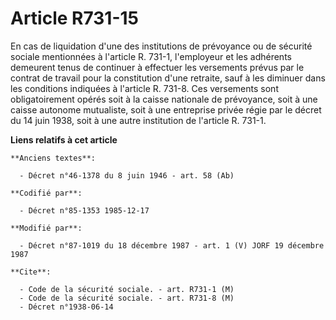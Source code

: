 # Article R731-15

En cas de liquidation d'une des institutions de prévoyance ou de sécurité sociale mentionnées à l'article R. 731-1,
l'employeur et les adhérents demeurent tenus de continuer à effectuer les versements prévus par le contrat de travail pour la
constitution d'une retraite, sauf à les diminuer dans les conditions indiquées à l'article R. 731-8. Ces versements sont
obligatoirement opérés soit à la caisse nationale de prévoyance, soit à une caisse autonome mutualiste, soit à une entreprise
privée régie par le décret du 14 juin 1938, soit à une autre institution de l'article R. 731-1.

**Liens relatifs à cet article**

	**Anciens textes**:

	  - Décret n°46-1378 du 8 juin 1946 - art. 58 (Ab)

	**Codifié par**:

	  - Décret n°85-1353 1985-12-17

	**Modifié par**:

	  - Décret n°87-1019 du 18 décembre 1987 - art. 1 (V) JORF 19 décembre 1987

	**Cite**:

	  - Code de la sécurité sociale. - art. R731-1 (M)
	  - Code de la sécurité sociale. - art. R731-8 (M)
	  - Décret n°1938-06-14
